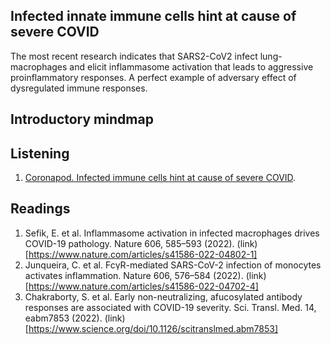 ## Infected innate immune cells hint at cause of severe COVID

The most recent research indicates that SARS2-CoV2 infect lung-macrophages and elicit inflammasome activation that leads to aggressive proinflammatory responses. A perfect example of adversary effect of dysregulated immune responses.

## Introductory mindmap 


## Listening
1. [Coronapod. Infected immune cells hint at cause of severe COVID](https://www.nature.com/articles/d41586-022-01086-3).

## Readings
1. Sefik, E. et al. Inflammasome activation in infected macrophages drives COVID-19 pathology. Nature 606, 585–593 (2022). (link)[https://www.nature.com/articles/s41586-022-04802-1]
2. Junqueira, C. et al. FcγR-mediated SARS-CoV-2 infection of monocytes activates inflammation. Nature 606, 576–584 (2022). (link)[https://www.nature.com/articles/s41586-022-04702-4]
3. Chakraborty, S. et al. Early non-neutralizing, afucosylated antibody responses are associated with COVID-19 severity. Sci. Transl. Med. 14, eabm7853 (2022). (link)[https://www.science.org/doi/10.1126/scitranslmed.abm7853]

